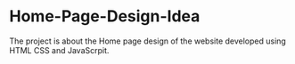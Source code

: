 # Home-Page-Design-Idea
The project is about the Home page design of the website developed using HTML CSS and JavaScrpit.
